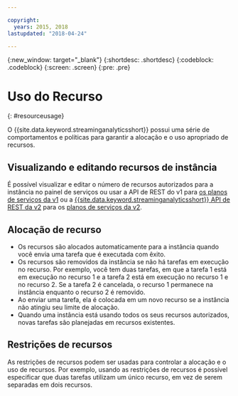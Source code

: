 ```yaml
---

copyright:
  years: 2015, 2018
lastupdated: "2018-04-24"

---
```


<!-- Attribute definitions -->
{:new_window: target="_blank"}
{:shortdesc: .shortdesc}
{:codeblock: .codeblock}
{:screen: .screen}
{:pre: .pre}


# Uso do Recurso
{: #resourceusage}

O {{site.data.keyword.streaminganalyticsshort}} possui uma série de comportamentos e políticas para garantir a alocação e o uso apropriado de recursos.

## Visualizando e editando recursos de instância
É possível visualizar e editar o número de recursos autorizados para a instância no painel de serviços ou usar a API de REST
do v1 para [os planos de serviços da v1](/docs/services/StreamingAnalytics/service_plans.html) ou a
[{{site.data.keyword.streaminganalyticsshort}}
API de REST da v2](https://console.bluemix.net/apidocs/1939-streaming-analytics-v2#get-a-streaming-analytics-instance) para os [planos de serviços da v2](/docs/services/StreamingAnalytics/service_plans.html).

## Alocação de recurso
- Os recursos são alocados automaticamente para a instância quando você envia uma tarefa que é executada com êxito.
- Os recursos são removidos da instância se não há tarefas em execução no recurso. Por exemplo, você tem duas tarefas, em que a tarefa 1 está em execução no recurso 1 e a tarefa 2 está em execução no recurso 1 e no recurso 2. Se a tarefa 2 é cancelada, o recurso 1 permanece na instância enquanto o recurso 2 é removido.
- Ao enviar uma tarefa, ela é colocada em um novo recurso se a instância não atingiu seu limite de alocação.
- Quando uma instância está usando todos os seus recursos autorizados, novas tarefas são planejadas em recursos existentes.

## Restrições de recursos

As restrições de recursos podem ser usadas para controlar a alocação e o uso de recursos. Por exemplo, usando as restrições de recursos é possível especificar que duas tarefas utilizam um único recurso, em vez de serem separadas em dois recursos.
